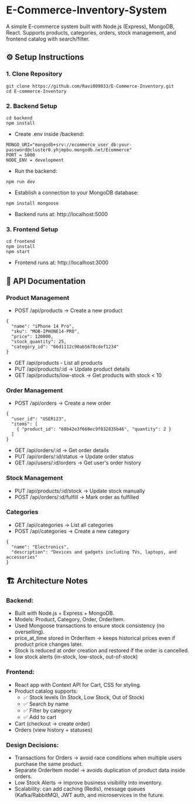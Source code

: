 # E-Commerce-Inventory-System
A simple E-commerce system built with Node.js (Express), MongoDB, React.
Supports products, categories, orders, stock management, and frontend catalog with search/filter.

## ⚙️ Setup Instructions

### 1. Clone Repository
```
git clone https://github.com/Ravi009033/E-Commerce-Inventory.git
cd E-commerce-Inventory
```
### 2. Backend Setup
```
cd backend
npm install
```
- Create .env inside /backend:
```
MONGO_URI="mongodb+srv://ecommerce_user_db:your-password@cluster0.yhjmpbu.mongodb.net/Ecommerce"
PORT = 5000
NODE_ENV = development
```
- Run the backend:
```
npm run dev
```
- Establish a connection to your MongoDB database:
```
npm install mongoose
```
- Backend runs at: http://localhost:5000
  
### 3. Frontend Setup
```
cd frontend
npm install
npm start
```
- Frontend runs at: http://localhost:3000

## 📌 API Documentation
### Product Management
- POST /api/products → Create a new product
```
{
  "name": "iPhone 14 Pro",
  "sku": "MOB-IPHONE14-PRO",
  "price": 120000,
  "stock_quantity": 25,
  "category_id": "66d1112c90ab5678cdef1234"
}
```
- GET /api/products - List all products
- PUT /api/products/:id → Update product details
- GET /api/products/low-stock → Get products with stock < 10

### Order Management 
- POST /api/orders → Create a new order
```
{
  "user_id": "USER123",
  "items": [
    { "product_id": "68b42e3f660ec9f832835b46", "quantity": 2 }
  ]
}
```
- GET /api/orders/:id → Get order details
- PUT /api/orders/:id/status → Update order status
- GET /api/users/:id/orders → Get user's order history

### Stock Management
- PUT /api/products/:id/stock → Update stock manually
- POST /api/orders/:id/fulfill → Mark order as fulfilled

### Categories
- GET /api/categories → List all categories
- POST /api/categories → Create a new category
```
{
  "name": "Electronics",
  "description": "Devices and gadgets including TVs, laptops, and accessories"
}
```

## 🏗️ Architecture Notes

### Backend:
- Built with Node.js + Express + MongoDB.
- Models: Product, Category, Order, OrderItem.
- Used Mongoose transactions to ensure stock consistency (no overselling).
- price_at_time stored in OrderItem → keeps historical prices even if product price changes later.
- Stock is reduced at order creation and restored if the order is cancelled.
- low stock alerts (in-stock, low-stock, out-of-stock)

### Frontend:
- React app with Context API for Cart, CSS for styling.
- Product catalog supports:
  - ✅ Stock levels (In Stock, Low Stock, Out of Stock)
  - ✅ Search by name
  - ✅ Filter by category
  - ✅ Add to cart
- Cart (checkout → create order)
- Orders (view history + statuses)

### Design Decisions:
- Transactions for Orders → avoid race conditions when multiple users purchase the same product.
- Separate OrderItem model → avoids duplication of product data inside orders.
- Low Stock Alerts → improve business visibility into inventory.
- Scalability: can add caching (Redis), message queues (Kafka/RabbitMQ), JWT auth, and microservices in the future.
